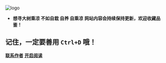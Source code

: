 
![logo]([[http://suchen.scxc.ink/2023/04/01/ca19469676159.webp](https://cdn.staticaly.com/gh/ChenSharing/picx-images-hosting@master/20230416/docsifyLogo.7h4hb08v3tg0.webp)](https://cdn.staticaly.com/gh/ChenSharing/picx-images-hosting@master/20230416/docsifyLogo.7h4hb08v3tg0.webp))


- **想寻大树乘凉 不如自栽 自养 自乘凉**
**网站内容会持续保持更新，欢迎收藏品鉴！**

## 记住，一定要善用 `Ctrl+D` 哦！

[**联系作者**](https://github.com/ChenSharing)
[**开启阅读**](README.md)
